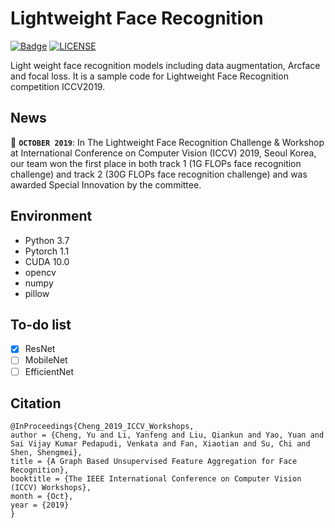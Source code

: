 # Lightweight Face Recognition

[![Badge](https://img.shields.io/badge/link-996.icu-%23FF4D5B.svg?style=flat-square)](https://996.icu/#/en_US)
[![LICENSE](https://img.shields.io/badge/license-Anti%20996-blue.svg?style=flat-square)](https://github.com/996icu/996.ICU/blob/master/LICENSE)

Light weight face recognition models including data augmentation, Arcface and focal loss. It is a sample code for Lightweight Face Recognition competition ICCV2019.

## News

:triangular_flag_on_post: **`OCTOBER 2019`**: In The Lightweight Face Recognition Challenge & Workshop at International Conference on Computer Vision (ICCV) 2019, Seoul Korea, our team won the first place in both track 1 (1G FLOPs face recognition challenge) and track 2 (30G FLOPs face recognition challenge) and was awarded Special Innovation by the committee.

## Environment

- Python 3.7
- Pytorch 1.1
- CUDA 10.0
- opencv
- numpy
- pillow

## To-do list

- [x] ResNet
- [ ] MobileNet
- [ ] EfficientNet

## Citation

    @InProceedings{Cheng_2019_ICCV_Workshops,
    author = {Cheng, Yu and Li, Yanfeng and Liu, Qiankun and Yao, Yuan and Sai Vijay Kumar Pedapudi, Venkata and Fan, Xiaotian and Su, Chi and Shen, Shengmei},
    title = {A Graph Based Unsupervised Feature Aggregation for Face Recognition},
    booktitle = {The IEEE International Conference on Computer Vision (ICCV) Workshops},
    month = {Oct},
    year = {2019}
    }
